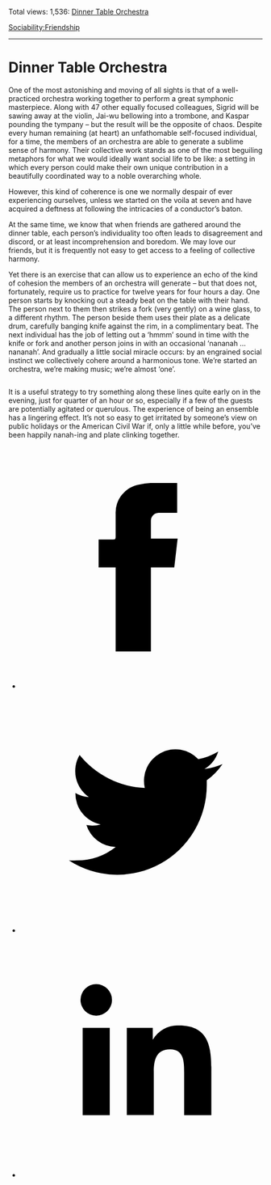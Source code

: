 Total views: 1,536: [Dinner Table Orchestra](https://www.theschooloflife.com/thebookoflife/dinner-table-orchestra/)

[Sociability:](https://www.theschooloflife.com/thebookoflife/category/sociability/)[Friendship](https://www.theschooloflife.com/thebookoflife/category/sociability/friendship/)

* * *

# Dinner Table Orchestra
<style>
						.alignnone {
  display: block;
  margin-left: auto;
  margin-right: auto;
  align: center:
}

.addtoany_share_save_container {
display:none;
}

.wp-block-image {
		display: block;
  margin-left: auto;
  margin-right: auto;
  width: 50%;
}

.aligncenter {
display: block;
  margin-left: auto;
  margin-right: auto;
  align: center:
}

@media only screen and (max-width: 500px) {
  .wp-block-image {
		display: block;
  margin-left: auto;
  margin-right: auto;
  width: 100%;
} }

h1 {max-width: 600px !important;
}
.s18-single-post .content-area .site-main article .post-cat-header-display + .old-wrapper p {
    font-size: 1.200em
}
						</style>

One of the most astonishing and moving of all sights is that of a well-practiced orchestra working together to perform a great symphonic masterpiece. Along with 47 other equally focused colleagues, Sigrid will be sawing away at the violin, Jai-wu bellowing into a trombone, and Kaspar pounding the tympany – but the result will be the opposite of chaos. Despite every human remaining (at heart) an unfathomable self-focused individual, for a time, the members of an orchestra are able to generate a sublime sense of harmony. Their collective work stands as one of the most beguiling metaphors for what we would ideally want social life to be like: a setting in which every person could make their own unique contribution in a beautifully coordinated way to a noble overarching whole.&nbsp;

However, this kind of coherence is one we normally despair of ever experiencing ourselves, unless we started on the voila at seven and have acquired a deftness at following the intricacies of a conductor’s baton.&nbsp;

At the same time, we know that when friends are gathered around the dinner table, each person’s individuality too often leads to disagreement and discord, or at least incomprehension and boredom. We may love our friends, but it is frequently not easy to get access to a feeling of collective harmony.&nbsp;

Yet there is an exercise that can allow us to experience an echo of the kind of cohesion the members of an orchestra will generate – but that does not, fortunately, require us to practice for twelve years for four hours a day. One person starts by knocking out a steady beat on the table with their hand. The person next to them then strikes a fork (very gently) on a wine glass, to a different rhythm. The person beside them uses their plate as a delicate drum, carefully banging knife against the rim, in a complimentary beat. The next individual has the job of letting out a ‘hmmm’ sound in time with the knife or fork and another person joins in with an occasional ‘nananah … nananah’. And gradually a little social miracle occurs: by an engrained social instinct we collectively cohere around a harmonious tone. We’re started an orchestra, we’re making music; we’re almost ‘one’.

<figure class="aligncenter"><img src="https://www.theschooloflife.com/thebookoflife/wp-content/uploads/2020/02/Kitchen-music-1024x732.jpg" alt="" class="wp-image-23989" srcset="https://www.theschooloflife.com/thebookoflife/wp-content/uploads/2020/02/Kitchen-music-1024x732.jpg 1024w, https://www.theschooloflife.com/thebookoflife/wp-content/uploads/2020/02/Kitchen-music-300x215.jpg 300w, https://www.theschooloflife.com/thebookoflife/wp-content/uploads/2020/02/Kitchen-music-768x549.jpg 768w" sizes="(max-width: 1024px) 100vw, 1024px"></figure>

It is a useful strategy to try something along these lines quite early on in the evening, just for quarter of an hour or so, especially if a few of the guests are potentially agitated or querulous. The experience of being an ensemble has a lingering effect. It’s not so easy to get irritated by someone’s view on public holidays or the American Civil War if, only a little while before, you’ve been happily nanah-ing and plate clinking together.

<style>
    .iframe-class { display: block !important; }
</style>

- [<svg xmlns="http://www.w3.org/2000/svg" viewbox="0 0 26 26"><title>Facebook</title>
                    <g>
                        <path d="M8.38,10H9.92c.2,0,.29,0,.29-.28,0-.82,0-1.64,0-2.46a3.05,3.05,0,0,1,2.57-3.15A7.22,7.22,0,0,1,14,3.95c.86,0,1.71,0,2.57,0h.25v3.2h-2A.85.85,0,0,0,14,8c0,.62,0,1.24,0,1.91h2.87L16.51,13H14v9H10.21V13H8.38Z"></path>
                    </g>
                </svg>](http://www.facebook.com/sharer/sharer.php?u=https://www.theschooloflife.com/thebookoflife/dinner-table-orchestra/)
- [<svg xmlns="http://www.w3.org/2000/svg" viewbox="0 0 26 26"><title>Twitter</title>
                    <path d="M21.69,7.9a6.75,6.75,0,0,1-1.94.53,3.39,3.39,0,0,0,1.48-1.87,6.76,6.76,0,0,1-2.14.82,3.38,3.38,0,0,0-5.75,3.08,9.59,9.59,0,0,1-7-3.53,3.38,3.38,0,0,0,1,4.51A3.36,3.36,0,0,1,5.89,11v0A3.38,3.38,0,0,0,8.6,14.37a3.39,3.39,0,0,1-1.53.06,3.38,3.38,0,0,0,3.15,2.35A6.78,6.78,0,0,1,6,18.22a6.87,6.87,0,0,1-.81,0A9.6,9.6,0,0,0,20,10.08q0-.22,0-.44A6.86,6.86,0,0,0,21.69,7.9Z"></path>
                </svg>](http://twitter.com/share?url=https://www.theschooloflife.com/thebookoflife/dinner-table-orchestra/&text=&via=theschooloflife)
- [<svg xmlns="http://www.w3.org/2000/svg" viewbox="0 0 26 26"><title>LinkedIn</title>
<path class="cls-2" d="M6.67,10H9.58v9.36H6.67ZM8.13,5.32A1.69,1.69,0,1,1,6.44,7,1.69,1.69,0,0,1,8.13,5.32"></path><path class="cls-2" d="M11.41,10H14.2v1.28h0A3.06,3.06,0,0,1,17,9.75c2.95,0,3.49,1.94,3.49,4.46v5.14H17.57V14.79c0-1.09,0-2.48-1.51-2.48s-1.75,1.18-1.75,2.4v4.63H11.41Z"></path></svg>](https://www.linkedin.com/shareArticle?mini=true&url=https://www.theschooloflife.com/thebookoflife/dinner-table-orchestra/)
